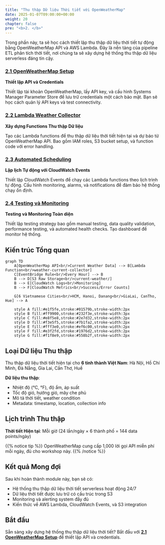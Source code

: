 ```yaml
---
title: "Thu thập Dữ liệu Thời tiết với OpenWeatherMap"
date: 2025-01-07T09:00:00+00:00
weight: 20
chapter: false
pre: "<b>2. </b>"
---
```


Trong phần này, ta sẽ học cách thiết lập thu thập dữ liệu thời tiết tự động bằng OpenWeatherMap API và AWS Lambda. Đây là nền tảng của pipeline ETL phân tích thời tiết, nơi chúng ta sẽ xây dựng hệ thống thu thập dữ liệu serverless đáng tin cậy.

### [2.1 OpenWeatherMap Setup](2.1-openweathermap-setup/)

**Thiết lập API và Credentials**

Thiết lập tài khoản OpenWeatherMap, lấy API key, và cấu hình Systems Manager Parameter Store để lưu trữ credentials một cách bảo mật. Bạn sẽ học cách quản lý API keys và test connectivity.

### [2.2 Lambda Weather Collector](2.2-lambda-weather-collector/)

**Xây dựng Functions Thu thập Dữ liệu**

Tạo các Lambda functions để thu thập dữ liệu thời tiết hiện tại và dự báo từ OpenWeatherMap API. Bao gồm IAM roles, S3 bucket setup, và function code với error handling.

### [2.3 Automated Scheduling](2.3-automated-scheduling/)

**Lập lịch Tự động với CloudWatch Events**

Thiết lập CloudWatch Events để chạy các Lambda functions theo lịch trình tự động. Cấu hình monitoring, alarms, và notifications để đảm bảo hệ thống chạy ổn định.

### [2.4 Testing và Monitoring](2.4-testing-monitoring/)

**Testing và Monitoring Toàn diện**

Thiết lập testing strategy bao gồm manual testing, data quality validation, performance testing, và automated health checks. Tạo dashboard để monitor hệ thống.

## Kiến trúc Tổng quan

```mermaid
graph TD
    A[OpenWeatherMap API<br/>Current Weather Data] --> B[Lambda Function<br/>weather-current-collector]
    C[EventBridge Rule<br/>Every Hour] --> B
    B --> D[S3 Raw Storage<br/>current-weather/]
    B --> E[CloudWatch Logs<br/>Monitoring]
    B --> F[CloudWatch Metrics<br/>Success/Error Counts]

    G[6 Vietnamese Cities<br/>HCM, Hanoi, Danang<br/>GiaLai, CanTho, Hue] --> A

    style A fill:#e1f5fe,stroke:#01579b,stroke-width:2px
    style B fill:#ff9900,stroke:#232f3e,stroke-width:3px
    style C fill:#e8f5e8,stroke:#2e7d32,stroke-width:2px
    style D fill:#f3e5f5,stroke:#7b1fa2,stroke-width:2px
    style E fill:#fff3e0,stroke:#ef6c00,stroke-width:2px
    style F fill:#e3f2fd,stroke:#1976d2,stroke-width:2px
    style G fill:#f1f8e9,stroke:#558b2f,stroke-width:2px
```

## Loại Dữ liệu Thu thập

Thu thập dữ liệu thời tiết hiện tại cho **6 tỉnh thành Việt Nam**: Hà Nội, Hồ Chí Minh, Đà Nẵng, Gia Lai, Cần Thơ, Huế

**Dữ liệu thu thập**:

- Nhiệt độ (°C, °F), độ ẩm, áp suất
- Tốc độ gió, hướng gió, mây che phủ
- Mô tả thời tiết, weather condition
- Metadata: timestamp, location, collection info

## Lịch trình Thu thập

**Thời tiết Hiện tại**: Mỗi giờ (24 lần/ngày × 6 thành phố = 144 data points/ngày)

{{% notice tip %}}
OpenWeatherMap cung cấp 1,000 lời gọi API miễn phí mỗi ngày, đủ cho workshop này.
{{% /notice %}}

## Kết quả Mong đợi

Sau khi hoàn thành module này, bạn sẽ có:

- Hệ thống thu thập dữ liệu thời tiết serverless hoạt động 24/7
- Dữ liệu thời tiết được lưu trữ có cấu trúc trong S3
- Monitoring và alerting system đầy đủ
- Kiến thức về AWS Lambda, CloudWatch Events, và S3 integration

## Bắt đầu

Sẵn sàng xây dựng hệ thống thu thập dữ liệu thời tiết? Bắt đầu với **[2.1 OpenWeatherMap Setup](2.1-openweathermap-setup/)** để thiết lập API và credentials.
